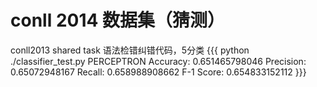 
# conll 2014 数据集（猜测）
conll2013 shared task 语法检错纠错代码，5分类
{{{
python ./classifier_test.py
 PERCEPTRON
 Accuracy: 0.651465798046
 Precision: 0.65072948167
 Recall: 0.658988908662
 F-1 Score: 0.654833152112
}}}

